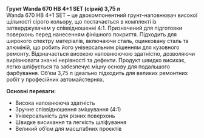 **Грунт Wanda 670 HB 4+1 SET (сірий) 3,75 л**  
Wanda 670 HB 4+1 SET – це двокомпонентний грунт-наповнювач високої щільності сірого кольору, що постачається в комплекті із затверджувачем у співвідношенні 4:1. Призначений для підготовки поверхонь перед нанесенням фінішного покриття. Підходить для широкого спектру матеріалів, включаючи сталь, оцинковану сталь та алюміній, що робить його універсальним рішенням для кузовного ремонту. Відзначається високою наповнюючою здатністю, дозволяючи вирівнювати значні нерівності та дефекти. Продукт швидко висихає, легко шліфується та забезпечує міцну основу для подальшого фарбування. Об’єм 3,75 л ідеально підходить для великих ремонтних робіт у професійних автомайстернях.

**Основні переваги:**
- Висока наповнююча здатність
- Зручне співвідношення змішування (4:1)
- Універсальність для різних поверхонь
- Швидке висихання та легкість шліфування
- Великий об’єм для масштабних проєктів